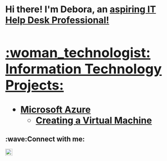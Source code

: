 <h1>Hi there! I'm Debora, an <a href="https://www.linkedin.com/in/deborasilvasantos/"> aspiring IT Help Desk Professional!

<h2>:woman_technologist: Information Technology Projects:</h2>



- <b>Microsoft Azure</b>
  - [Creating a Virtual Machine](https://github.com/deborasantos7/azure-vm)




<h2>:wave:Connect with me:</h2>

[<img align="left" alt="Josh | LinkedIn" width="22px" src="https://cdn.jsdelivr.net/npm/simple-icons@v3/icons/linkedin.svg" />][linkedin]

[linkedin]: https://www.linkedin.com/in/deborasilvasantos/
